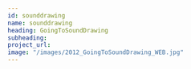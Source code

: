 ```yaml
---
id: sounddrawing
name: sounddrawing
heading: GoingToSoundDrawing
subheading: 
project_url:
image: "/images/2012_GoingToSoundDrawing_WEB.jpg"
---
```

